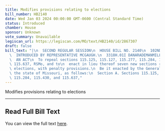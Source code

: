 ```yaml
---
title: Modifies provisions relating to elections
bill_number: HB2140
date: Wed Jan 03 2024 00:00:00 GMT-0600 (Central Standard Time)
status: Introduced
chamber: House
sponsor: Unknown
vote_summary: Unavailable
legiscan_url: https://legiscan.com/MO/text/HB2140/id/2867307
draft: false
bill_text: "|\n  SECOND REGULAR SESSION\n  HOUSE BILL NO. 2140\n  102ND GENERAL ASSEMBLY\n\
  \  INTRODUCED BY REPRESENTATIVE MCGAUGH.\n  3318H.01I DANARADEMANMILLER,ChiefClerk\n\
  \  AN ACT\n  To repeal sections 115.125, 115.127, 115.277, 115.284, 115.430, and\
  \ 115.637, RSMo, and to\n  enact in lieu thereof seven new sections relating to\
  \ elections, with penalty provisions.\n  Be it enacted by the General Assembly of\
  \ the state of Missouri, as follows:\n  Section A. Sections 115.125, 115.127, 115.277,\
  \ 115.284, 115.430, and 115.637,"
---
```

Modifies provisions relating to elections

---

## Read Full Bill Text

You can view the full text [here](https://legiscan.com/MO/text/HB2140/id/2867307).

